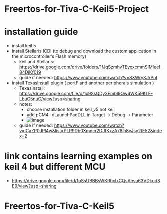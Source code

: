 # Freertos-for-Tiva-C-Keil5-Project
# installation guide
- install keil 5
- install Stellaris ICDI (to debug and download the custom application in the microcontroller’s Flash memory)
  - keil and Stellaris: https://drive.google.com/drive/folders/1fJqSzmhvTEyoxcmmSIMIeeI84DjKf019
  - guide if needed:   https://www.youtube.com/watch?v=SXWryKJrPnI
- install TexasInstall plugin ( portF and another peripherals simulation )
  - TexasInstall: https://drive.google.com/file/d/1x9SsQDy3Embl9Ow6WK59KLF-LbuC5nuO/view?usp=sharing
  - notes:
    - choose installation folder in keil_v5 not keil
    - add pCM4 -dLaunchPadDLL in Target -> Debug -> Parameter
    - ![image](https://github.com/AhMmedMahmoud/Freertos-for-Tiva-C-Keil5-Simple-Project/assets/104006521/2c3d74cb-e148-4bcd-bba5-7de79d34f6b4)
  - guide if needed:   https://www.youtube.com/watch?v=lCaZP0JPl4w&list=PLR9Db0Xmncr2DJfKxzA76ih8vJsy2tE52&index=2
# link contains learning examples on keil 4 but different MCU
- https://drive.google.com/file/d/1oSsUBBBsWKRhxIxCQsAhsu63VDkud8E9/view?usp=sharing
# Freertos-for-Tiva-C-Keil5
